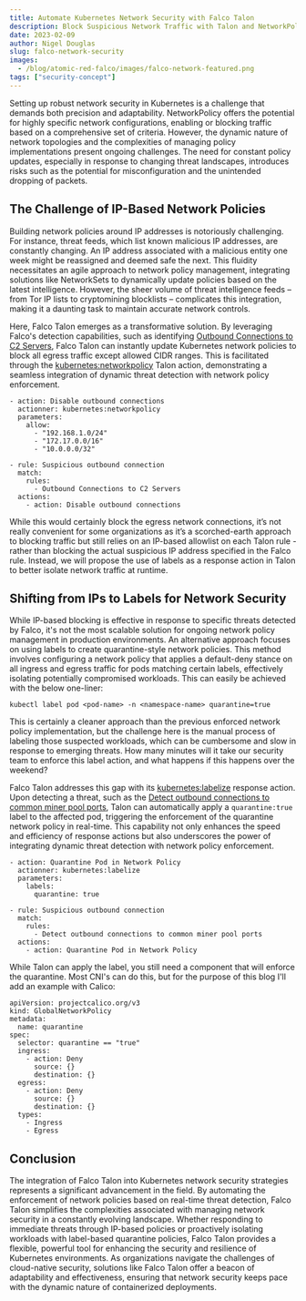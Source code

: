 ```yaml
---
title: Automate Kubernetes Network Security with Falco Talon
description: Block Suspicious Network Traffic with Talon and NetworkPolicies
date: 2023-02-09
author: Nigel Douglas
slug: falco-network-security
images:
  - /blog/atomic-red-falco/images/falco-network-featured.png
tags: ["security-concept"]
---
```



Setting up robust network security in Kubernetes is a challenge that demands both precision and adaptability. NetworkPolicy offers the potential for highly specific network configurations, enabling or blocking traffic based on a comprehensive set of criteria. However, the dynamic nature of network topologies and the complexities of managing policy implementations present ongoing challenges. The need for constant policy updates, especially in response to changing threat landscapes, introduces risks such as the potential for misconfiguration and the unintended dropping of packets.

## The Challenge of IP-Based Network Policies

Building network policies around IP addresses is notoriously challenging. For instance, threat feeds, which list known malicious IP addresses, are constantly changing. An IP address associated with a malicious entity one week might be reassigned and deemed safe the next. This fluidity necessitates an agile approach to network policy management, integrating solutions like NetworkSets to dynamically update policies based on the latest intelligence. However, the sheer volume of threat intelligence feeds – from Tor IP lists to cryptomining blocklists – complicates this integration, making it a daunting task to maintain accurate network controls.

Here, Falco Talon emerges as a transformative solution. By leveraging Falco's detection capabilities, such as identifying [Outbound Connections to C2 Servers](https://thomas.labarussias.fr/falco-rules-explorer/?hash=0d2e8a0dd3369a030f7acfaab682ad92), Falco Talon can instantly update Kubernetes network policies  to block all egress traffic except allowed CIDR ranges. This is facilitated through the [kubernetes:networkpolicy](https://docs.falco-talon.org/docs/actionners/list/#kubernetesnetworkpolicy) Talon action, demonstrating a seamless integration of dynamic threat detection with network policy enforcement.


```
- action: Disable outbound connections
  actionner: kubernetes:networkpolicy
  parameters:
    allow:
      - "192.168.1.0/24"
      - "172.17.0.0/16"
      - "10.0.0.0/32"

- rule: Suspicious outbound connection
  match:
    rules:
      - Outbound Connections to C2 Servers
  actions:
    - action: Disable outbound connections
```


While this would certainly block the egress network connections, it’s not really convenient for some organizations as it’s a scorched-earth approach to blocking traffic but still relies on an IP-based allowlist on each Talon rule - rather than blocking the actual suspicious IP address specified in the Falco rule. Instead, we will propose the use of labels as a response action in Talon to better isolate network traffic at runtime.



## Shifting from IPs to Labels for Network Security

While IP-based blocking is effective in response to specific threats detected by Falco, it's not the most scalable solution for ongoing network policy management in production environments. An alternative approach focuses on using labels to create quarantine-style network policies. This method involves configuring a network policy that applies a default-deny stance on all ingress and egress traffic for pods matching certain labels, effectively isolating potentially compromised workloads. This can easily be achieved with the below one-liner:

```
kubectl label pod <pod-name> -n <namespace-name> quarantine=true
```

This is certainly a cleaner approach than the previous enforced network policy implementation, but the challenge here is the manual process of labeling those suspected workloads, which can be cumbersome and slow in response to emerging threats. How many minutes will it take our security team to enforce this label action, and what happens if this happens over the weekend? 

Falco Talon addresses this gap with its [kubernetes:labelize](https://docs.falco-talon.org/docs/actionners/list/#kuberneteslabelize) response action. Upon detecting a threat, such as the [Detect outbound connections to common miner pool ports](https://thomas.labarussias.fr/falco-rules-explorer/?hash=3f01c102c6d26af968d5eb6b6777085d), Talon can automatically apply a ```quarantine:true``` label to the affected pod, triggering the enforcement of the quarantine network policy in real-time. This capability not only enhances the speed and efficiency of response actions but also underscores the power of integrating dynamic threat detection with network policy enforcement.

```
- action: Quarantine Pod in Network Policy
  actionner: kubernetes:labelize
  parameters:
    labels:
      quarantine: true

- rule: Suspicious outbound connection
  match:
    rules:
      - Detect outbound connections to common miner pool ports
  actions:
    - action: Quarantine Pod in Network Policy
```

While Talon can apply the label, you still need a component that will enforce the quarantine. Most CNI's can do this, but for the purpose of this blog I'll add an example with Calico:
```
apiVersion: projectcalico.org/v3
kind: GlobalNetworkPolicy
metadata:
  name: quarantine
spec:
  selector: quarantine == "true"
  ingress:
    - action: Deny
      source: {}
      destination: {}
  egress:
    - action: Deny
      source: {}
      destination: {}
  types:
    - Ingress
    - Egress
```

## Conclusion

The integration of Falco Talon into Kubernetes network security strategies represents a significant advancement in the field. By automating the enforcement of network policies based on real-time threat detection, Falco Talon simplifies the complexities associated with managing network security in a constantly evolving landscape. Whether responding to immediate threats through IP-based policies or proactively isolating workloads with label-based quarantine policies, Falco Talon provides a flexible, powerful tool for enhancing the security and resilience of Kubernetes environments. As organizations navigate the challenges of cloud-native security, solutions like Falco Talon offer a beacon of adaptability and effectiveness, ensuring that network security keeps pace with the dynamic nature of containerized deployments.
